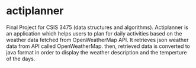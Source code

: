 # actiplanner
Final Project for CSIS 3475 (data structures and algorithms).
Actiplanner is an application which helps users to plan for daily activities based on the weather data fetched from OpenWeatherMap API.
It retrieves json weather data from API called OpenWeatherMap. then, retrieved data is converted to java format in order to display the weather description and the temperture of the days.
